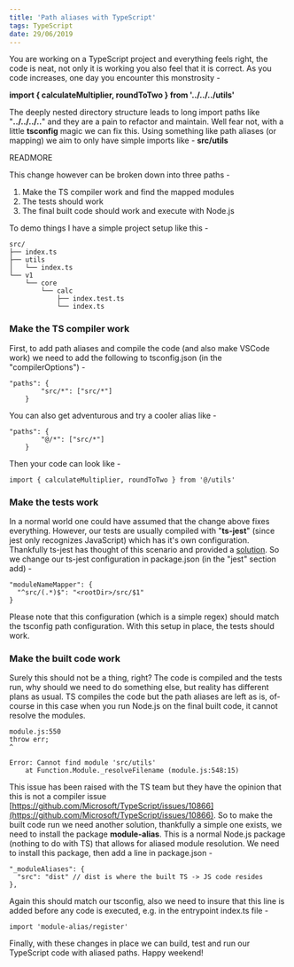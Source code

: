 ```yaml
---
title: 'Path aliases with TypeScript'
tags: TypeScript
date: 29/06/2019
---
```


You are working on a TypeScript project and everything feels right, the code is neat, not only it is working you also feel that it is correct. As you code increases, one day you encounter this monstrosity -

**import { calculateMultiplier, roundToTwo } from '../../../utils'**

The deeply nested directory structure leads to long import paths like "**../../../..**" and they are a pain to refactor and maintain. Well fear not, with a little **tsconfig** magic we can fix this. Using something like path aliases (or mapping) we aim to only have simple imports like - **src/utils**

READMORE

This change however can be broken down into three paths -

1. Make the TS compiler work and find the mapped modules
2. The tests should work
3. The final built code should work and execute with Node.js

To demo things I have a simple project setup like this -

    src/
    ├── index.ts
    ├── utils
    │   └── index.ts
    └── v1
        └── core
            └── calc
                ├── index.test.ts
                └── index.ts

### Make the TS compiler work

First, to add path aliases and compile the code (and also make VSCode work) we need to add the following to tsconfig.json (in the "compilerOptions") -

    "paths": {
    		"src/*": ["src/*"]
    	}

You can also get adventurous and try a cooler alias like -

    "paths": {
    		"@/*": ["src/*"]
    	}

Then your code can look like -

    import { calculateMultiplier, roundToTwo } from '@/utils'

### Make the tests work

In a normal world one could have assumed that the change above fixes everything. However, our tests are usually compiled with "**ts-jest**" (since jest only recognizes JavaScript) which has it's own configuration. Thankfully ts-jest has thought of this scenario and provided a [solution](https://kulshekhar.github.io/ts-jest/user/config/). So we change our ts-jest configuration in package.json (in the "jest" section add) -

    "moduleNameMapper": {
      "^src/(.*)$": "<rootDir>/src/$1"
    }

Please note that this configuration (which is a simple regex) should match the tsconfig path configuration. With this setup in place, the tests should work.

### Make the built code work

Surely this should not be a thing, right? The code is compiled and the tests run, why should we need to do something else, but reality has different plans as usual. TS compiles the code but the path aliases are left as is, of-course in this case when you run Node.js on the final built code, it cannot resolve the modules.

    module.js:550
    throw err;
    ^

    Error: Cannot find module 'src/utils'
        at Function.Module._resolveFilename (module.js:548:15)

This issue has been raised with the TS team but they have the opinion that this is not a compiler issue [https://github.com/Microsoft/TypeScript/issues/10866](https://github.com/Microsoft/TypeScript/issues/10866). So to make the built code run we need another solution, thankfully a simple one exists, we need to install the package **module-alias**. This is a normal Node.js package (nothing to do with TS) that allows for aliased module resolution. We need to install this package, then add a line in package.json -

    "_moduleAliases": {
      "src": "dist" // dist is where the built TS -> JS code resides
    },

Again this should match our tsconfig, also we need to insure that this line is added before any code is executed, e.g. in the entrypoint index.ts file -

    import 'module-alias/register'

Finally, with these changes in place we can build, test and run our TypeScript code with aliased paths. Happy weekend!
